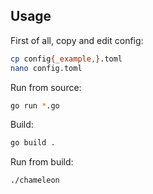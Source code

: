 ## Usage

First of all, copy and edit config:

```bash
cp config{_example,}.toml
nano config.toml
```

Run from source:

```bash
go run *.go
```

Build:

```bash
go build .
```

Run from build:

```bash
./chameleon
```